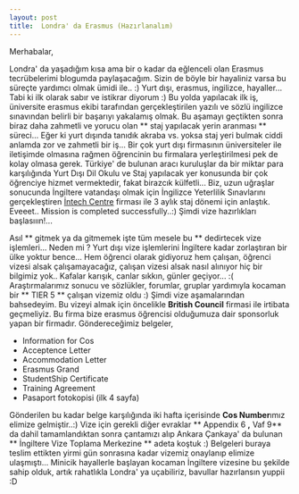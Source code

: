 ```yaml
---
layout: post
title:  Londra' da Erasmus (Hazırlanalım) 
---
```


Merhabalar, 

Londra' da yaşadığım kısa ama bir o kadar da eğlenceli olan Erasmus
tecrübelerimi blogumda paylaşacağım. Sizin de böyle bir hayaliniz varsa bu
süreçte yardımcı olmak ümidi ile.. :) Yurt dışı, erasmus, ingilizce, hayaller... Tabi ki ilk
olarak sabır ve istikrar diyorum :) Bu yolda yapılacak ilk iş, üniversite erasmus ekibi
tarafından gerçekleştirilen yazılı ve sözlü ingilizce sınavından belirli bir
başarıyı yakalamış olmak. Bu aşamayı geçtikten sonra biraz daha zahmetli ve
yorucu olan ** staj yapılacak yerin aranması ** süreci... Eğer ki yurt dışında tanıdık
akraba vs. yoksa staj yeri bulmak ciddi anlamda zor ve zahmetli bir iş... Bir çok
yurt dışı firmasının üniversiteler ile iletişimde olmasına rağmen öğrencinin bu
firmalara yerleştirilmesi pek de kolay olmasa gerek. Türkiye' de bulunan aracı
kuruluşlar da bir miktar para karşılığında Yurt Dışı Dil Okulu ve Staj yapılacak
yer konusunda bir çok öğrenciye hizmet vermektedir, fakat birazcık külfetli... Biz, uzun uğraşlar sonucunda 
İngiltere vatandaşı olmak için İngilizce Yeterlilik Sınavlarını gerçekleştiren 
[İntech Centre](http://www.intechcentre.com) firması ile 3 aylık staj dönemi için anlaştık. 
Eveeet.. Mission is completed successfully..:) Şimdi vize hazırlıkları başlasııın!...

Asıl ** gitmek ya da gitmemek işte tüm mesele bu ** dedirtecek vize işlemleri...
Neden mi ? Yurt dışı vize işlemlerini İngiltere kadar zorlaştıran bir ülke yoktur
bence... Hem öğrenci olarak gidiyoruz hem çalışan, öğrenci vizesi alsak
çalışamayacağız, çalışan vizesi alsak nasıl alınıyor hiç bir bilgimiz yok..
Kafalar karışık, canlar sıkkın, günler geçiyor... :( Araştırmalarımız sonucu ve
sözlükler, forumlar, gruplar yardımıyla kocaman bir ** TIER 5 ** çalışan vizemiz
oldu :) Şimdi vize aşamalarından bahsedeyim. Bu vizeyi almak için öncelikle
**British Council** firmasi ile irtibata geçmeliyiz. Bu firma bize erasmus öğrencisi
olduğumuza dair sponsorluk yapan bir firmadır. Göndereceğimiz belgeler,


- Information for Cos 
- Acceptence Letter 
- Accommodation Letter
- Erasmus Grand 
- StudentShip Certificate
- Training Agreement
- Pasaport fotokopisi (ilk 4 sayfa)


Gönderilen bu kadar belge karşılığında iki hafta içerisinde **Cos Number**ımız
elimize gelmiştir..:) Vize için gerekli diğer evraklar ** Appendix 6 **,**
Vaf 9** da dahil tamamlandıktan sonra çantamızı alıp Ankara Çankaya' da bulunan ** İngiltere
Vize Toplama Merkezine ** adeta koştuk :) Belgeleri buraya teslim ettikten yirmi gün
sonrasına kadar vizemiz onaylanıp elimize ulaşmıştı... Minicik hayallerle
başlayan kocaman İngiltere vizesine bu şekilde sahip olduk, artık rahatlıkla
Londra' ya uçabiliriz, bavullar hazırlansın yuppii :D
